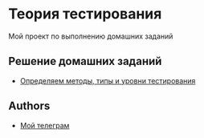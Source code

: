 
# Теория тестирования

Мой проект по выполнению домашних заданий


## Решение домашних заданий 

 - [Определяем методы, типы и уровни тестирования](https://docs.google.com/spreadsheets/d/1tpUId_oLIxLqr8RClWjS7oQFDxwiZTltgyly0J-iP00/edit?usp=sharing)




## Authors

- [Мой телеграм](t.me/@AlexFoster9)